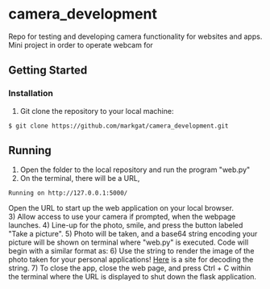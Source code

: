 # camera_development
Repo for testing and developing camera functionality for websites and apps. Mini project in order to operate webcam for


## Getting Started

### Installation

1) Git clone the repository to your local machine:
````
$ git clone https://github.com/markgat/camera_development.git
````
## Running
1) Open the folder to the local repository and run the program "web.py"
2) On the terminal, there will be a URL,
````
Running on http://127.0.0.1:5000/
````
Open the URL to start up the web application on your local browser.  
3) Allow access to use your camera if prompted, when the webpage launches.
4) Line-up for the photo, smile, and press the button labeled "Take a picture".
5) Photo will be taken, and a base64 string encoding your picture will be shown on terminal where "web.py" is executed. Code will begin with a similar format as:
6) Use the string to render the image of the photo taken for your personal applications! [Here](https://codebeautify.org/base64-to-image-converter) is a site for decoding the string.
7) To close the app, close the web page, and press Ctrl + C within the terminal where the URL is displayed to shut down the flask application.